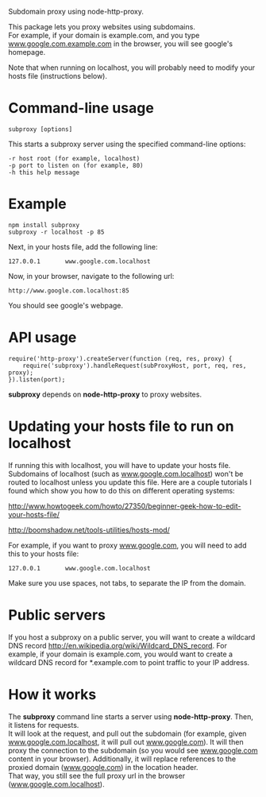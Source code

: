 Subdomain proxy using node-http-proxy.

This package lets you proxy websites using subdomains.  
For example, if your domain is example.com, and you type www.google.com.example.com in the browser, you will see google's homepage.

Note that when running on localhost, you will probably need to modify your hosts file (instructions below).

Command-line usage
==================

    subproxy [options]

This starts a subproxy server using the specified command-line options:

    -r host root (for example, localhost)
    -p port to listen on (for example, 80)
    -h this help message
	
Example
=======

    npm install subproxy
    subproxy -r localhost -p 85
	
Next, in your hosts file, add the following line:

    127.0.0.1       www.google.com.localhost	
	
Now, in your browser, navigate to the following url:

    http://www.google.com.localhost:85
	
You should see google's webpage.

API usage
=========

	require('http-proxy').createServer(function (req, res, proxy) {
		require('subproxy').handleRequest(subProxyHost, port, req, res, proxy);
	}).listen(port);
	
**subproxy** depends on **node-http-proxy** to proxy websites.

Updating your hosts file to run on localhost
============================================

If running this with localhost, you will have to update your hosts file.  
Subdomains of localhost (such as www.google.com.localhost) won't be routed to localhost unless you update this file.
Here are a couple tutorials I found which show you how to do this on different operating systems:

http://www.howtogeek.com/howto/27350/beginner-geek-how-to-edit-your-hosts-file/

http://boomshadow.net/tools-utilities/hosts-mod/

For example, if you want to proxy www.google.com, you will need to add this to your hosts file:

    127.0.0.1       www.google.com.localhost	

Make sure you use spaces, not tabs, to separate the IP from the domain.

Public servers
==============
If you host a subproxy on a public server, you will want to create a wildcard DNS record http://en.wikipedia.org/wiki/Wildcard_DNS_record.
For example, if your domain is example.com, you would want to create a wildcard DNS record for *.example.com to point traffic to your IP address.

How it works
============
    
The **subproxy** command line starts a server using **node-http-proxy**.  Then, it listens for requests.  
It will look at the request, and pull out the subdomain (for example, given www.google.com.localhost, it will pull out www.google.com).
It will then proxy the connection to the subdomain (so you would see www.google.com content in your browser).
Additionally, it will replace references to the proxied domain (www.google.com) in the location header.  
That way, you still see the full proxy url in the browser (www.google.com.localhost).

